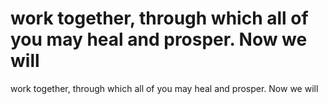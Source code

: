 # work together, through which all of you may heal and prosper. Now we will

work together, through which all of you may heal and prosper. Now we will